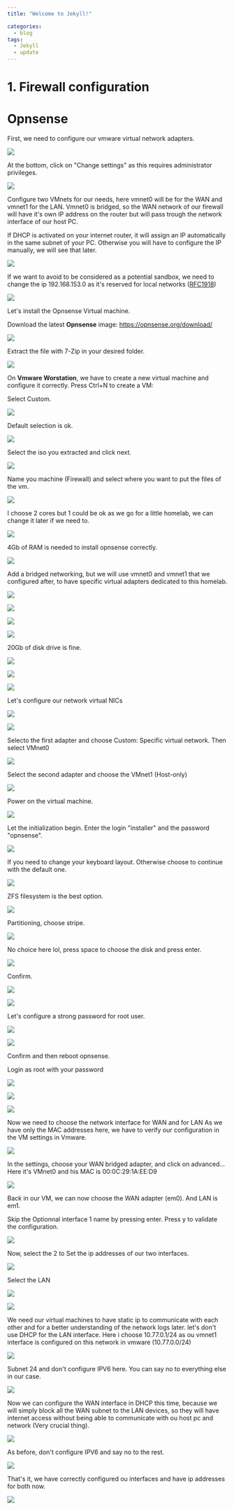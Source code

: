 ```yaml
---
title: "Welcome to Jekyll!"

categories:
  - blog
tags:
  - Jekyll
  - update
---
```

# 1. Firewall configuration

# Opnsense 

First, we need to configure our vmware virtual network adapters.

![](assets/K6DmcQ6E1skxwMTRU2VpPgWjcavKEkYpCYET6f-gob0=.png)

At the bottom, click on "Change settings" as this requires administrator privileges.

![](assets/BaVx9JHZN-_o5bU4kXcAhwLOWnX76WnPY6gjQLQmM0E=.png)

Configure two VMnets for our needs, here vmnet0 will be for the WAN and vmnet1 for the LAN.
Vmnet0 is bridged, so the WAN network of our firewall will have it's own IP address on the router but will pass trough the network interface of our host PC.


If DHCP is activated on your internet router, it will assign an IP automatically in the same subnet of your PC. Otherwise you will have to configure the IP manually, we will see that later.

![](assets/3I1vSYd_MEvCho72_gYsqYyr072qzzi2drsX31EhB78=.png)

If we want to avoid to be considered as a potential sandbox, we need to change the ip 192.168.153.0 as it's reserved for local networks ([RFC1918](https://datatracker.ietf.org/doc/html/rfc1918))

![](assets/DSPjX-F6nmS9GqRuEdtGXX9UzLzJE6_og0nSyoY4N5A=.png)

Let's install the Opnsense Virtual machine.

Download the latest **Opnsense** image:
https://opnsense.org/download/

![](assets/QKnnw9wQ4sTAyCtgG6XwIk8KN7L_OPwBxWFYf2E2gRs=.png)

Extract the file with 7-Zip in your desired folder.

![](assets/GH14ihIrGVlcR7Iw_XAemt81E1UlciiyM9cftdR-MsU=.png)

On **Vmware Worstation**, we have to create a new virtual machine and configure it correctly.
Press Ctrl+N to create a VM:

Select Custom.

![](assets/cYMvHTswTsLmbZN55k-OQE0kZY9ya3NWjiUge7IirQU=.png)

Default selection is ok.

![](assets/AK5DlN-lrGhj-dPuiWbk39QWzXUW3b38YggEvV60Sl8=.png)

Select the iso you extracted and click next.

![](assets/kCJLdSqyfVVkNN0_6CXxHqQa1riRWjW347_xL10bmmE=.png)

Name you machine (Firewall) and select where you want to put the files of the vm.

![](assets/mglh8j_RyhlOksA4smI0i7KoOy8-MJwuUGnaJsKK5XY=.png)

I choose 2 cores but 1 could be ok as we go for a little homelab, we can change it later if we need to.

![](assets/dEWI2AQZzIsR288loewm-jn6lRWKSyiDDBbWKHD6JLg=.png)

4Gb of RAM is needed to install opnsense correctly.

![](assets/Pkly5IiZFoWd9vOpIDbX4zOFtpBEKWetiSNZKC9x24M=.png)

Add a bridged networking, but we will use vmnet0 and vmnet1 that we configured after, to have specific virtual adapters dedicated to this homelab.

![](assets/POclHgqnRfItJ-p6osGekkHuFuMu6HsWwF7C_xeJH9U=.png)

![](assets/kXunK2OslyjKhzIXRnd7R7ecMl7huPkcAbWgXFGkSpU=.png)

![](assets/Vfpx3AbfsDk-9WUBs-GG-jS2foHrXxGXWf9lygyauh4=.png)

![](assets/ItsFGMKHC5h3luEVhx_XrvDBi4qTcZzXOU-QI6CipS0=.png)

20Gb of disk drive is fine.

![](assets/QVEsCaOOPi0xCEJ0NiaBk_0Ff_-PP70lB1qpHNVIg80=.png)

![](assets/C3z8g29aWqq7_B0fW1jUAW6OvTZtR7hm8ypcxE4DpDM=.png)

![](assets/lFua9APVk286kj2S_MElbC9qj6vds-sKAD3l68gY2y8=.png)

Let's configure our network virtual NICs

![](assets/Crd-dIitHypkEhXY_3PZZNpomOZlihbODKv1Tr_PSV8=.png)

![](assets/gC7hZ1-hYy0uqspIFX3c_kyHUWy3RovSQg89Ee-Pngc=.png)

Selecto the first adapter and choose Custom: Specific virtual network.
Then select VMnet0

![](assets/lLtkgBvyNG326dkr3OuGvs-L3-Ztbr8hmpri_fMFps4=.png)

Select the second adapter and choose the VMnet1 (Host-only)

![](assets/vDTPgyqmy3HIh4Zl0Q-B0a9UM3yVntW-iEV8SHPuU_0=.png)

Power on the virtual machine.

![](assets/cCnGKazJ2YRPj4lTBIy5j4NBioRgGhBExopJLW-c_QQ=.png)

Let the initialization begin.
Enter the login "installer" and the password "opnsense".

![](assets/FAhksv_otTGTlT3Ux8JwcsBh1eYvgMeS9uya67nnwaY=.png)

If you need to change your keyboard layout. Otherwise choose to continue with the default one.

![](assets/_m0l-oAwIonqlEsIMrzJ_zsPTD8Cj4LPONQQaMnjTXM=.png)

ZFS filesystem is the best option.

![](assets/y_7sIERxHIhh3oMNXcrtQGjIw6QV-8Fue7_N4ARiMB8=.png)

Partitioning, choose stripe.

![](assets/Tl50LfVS0j7XLxZ7L8pDeQxD5qAi1qNGOzHdSGdxAcg=.png)

No choice here lol, press space to choose the disk and press enter.

![](assets/NVVzkmbfstZHGs7ZCfnblxLr8Hi2sf92nc_Jk23F5Vc=.png)

Confirm.

![](assets/daBZnMNDcOJYndRDdhsR8-GIUHL95PMGjU1YraQknDk=.png)

![](assets/tyPbTt6F7mq0JgIDYKvPY93V1dE5TA6CJMoIQ-Zc5HU=.png)

Let's configure a strong password for root user.

![](assets/OaKCkr1e_wi3Ma2lyj4pHfbgfx_OV0cmtfb_1_pxGH8=.png)

![](assets/vzdLwuEiz5wA_wqRJ5k9j3TJ3Mb4UNceYe-eKQWhrJI=.png)

Confirm and then reboot opnsense.


Login as root with your password

![](assets/XIkgKglE9SP5YC7YeHK0_88CVYq2YBD32x14C4p8eU4=.png)

![](assets/shFJhxTdIuP0-53AzrN40i60vRXAqSoJNQe5oGfa5F0=.png)

![](assets/EQFDXR7lQx1VNlTmkGLxfeK-VY1lHuWaGNX_NuLKF-4=.png)

Now we need to choose the network interface for WAN and for LAN
As we have only the MAC addresses here, we have to verify our configuration in the VM settings in Vmware.

![](assets/kpyOYpncRpefn2uUFdTcyxeaVj5G1kCJqjQT_EzTfHE=.png)

In the settings, choose your WAN bridged adapter, and click on advanced...
Here it's VMnet0 and his MAC is 00:0C:29:1A:EE:D9

![](assets/tDqYK4Wm2pVV2iT5eVFERa4xZrvQSYsDqZJsM-fUYrk=.png)

Back in our VM, we can now choose the WAN adapter (em0).
And LAN is em1.

Skip the Optionnal interface 1 name by pressing enter.
Press y to validate the configuration.

![](assets/sh4YZeyJfZanMUCbwbuyKV9w2PEEwQP9-03B5Nvug1A=.png)

Now, select the 2 to Set the ip addresses of our two interfaces.

![](assets/rAPuZ9lnchq9BLJbNZlcYmZ6jxH_FYGFFmbv0E3U6E8=.png)

Select the LAN

![](assets/6j3amaH5EQXK3Dwz49QMFDUQasOhkC-SUM1amGSgvKY=.png)



![](assets/8qbzFpAOJ6JP831olOYY_dIs4eLL1zKKo4dozh_EbeY=.png)

We need our virtual machines to have static ip to communicate with each other and for a better understanding of the network logs later.
let's don't use DHCP for the LAN interface.
Here i choose 10.77.0.1/24 as ou vmnet1 interface is configured on this network in vmware (10.77.0.0/24)

![](assets/INnbiDyDHRATJHuANWXbO1IELsL5r2HVWeGsA6GE08I=.png)

Subnet 24 and don't configure IPV6 here.
You can say no to everything else in our case.

![](assets/K4Bx6CghBMr4Xurn_kH8DOmkduCMSH5bv917oJlHnqI=.png)

Now we can configure the WAN interface in DHCP this time, because we will simply block all the WAN subnet to the LAN devices, so they will have internet access without being able to communicate with ou host pc and network (Very crucial thing).

![](assets/oJd6q3C9ABwjHKK6l4ThxQLzYjUL8D2e6s_HN5buhfo=.png)

As before, don't configure IPV6 and say no to the rest.

![](assets/LRBBCLvTdECDKbKVe4-bOycOczLOgl-TjQyt2bhNIc4=.png)



That's it, we have correctly configured ou interfaces and have ip addresses for both now.

![](assets/UfzhhkFtr188q0wGEh1yujnMPXMwCsYsGTe4_YVhyFY=.png)


